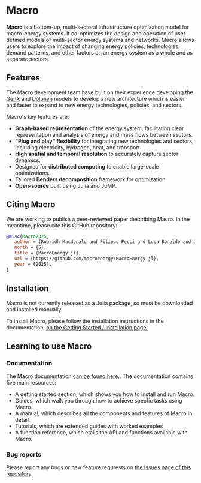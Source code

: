 # Macro

**Macro** is a bottom-up, multi-sectoral infrastructure optimization model for macro-energy systems. It co-optimizes the design and operation of user-defined models of multi-sector energy systems and networks. Macro allows users to explore the impact of changing energy policies, technologies, demand patterns, and other factors on an energy system as a whole and as separate sectors.

## Features

The Macro development team have built on their experience developing the [GenX](https://github.com/GenXProject/GenX.jl) and [Dolphyn](https://github.com/macroenergy/Dolphyn.jl) models to develop a new architecture which is easier and faster to expand to new energy technologies, policies, and sectors.

Macro's key features are:

- **Graph-based representation** of the energy system, facilitating clear representation and analysis of energy and mass flows between sectors.
- **"Plug and play" flexibility** for integrating new technologies and sectors, including electricity, hydrogen, heat, and transport.
- **High spatial and temporal resolution** to accurately capture sector dynamics.
- Designed for **distributed computing** to enable large-scale optimizations.
- Tailored **Benders decomposition** framework for optimization.
- **Open-source** built using Julia and JuMP.

## Citing Macro

We are working to publish a peer-reviewed paper describing Macro. In the meantime, please cite this GitHub repository:

```bibtex
@misc{Macro2025,
   author = {Ruaridh Macdonald and Filippo Pecci and Luca Bonaldo and Jun We Law and Yu Weng and Sambuddha Chakrabarti and Dharik Mallapragada and Jesse Jenkins},
   month = {5},
   title = {MacroEnergy.jl},
   url = {https://github.com/macroenergy/MacroEnergy.jl},
   year = {2025},
}
```

## Installation

Macro is not currently released as a Julia package, so must be downloaded and installed manually.

To install Macro, please follow the installation instructions in the documentation, [on the Getting Started / Installation page.](https://macroenergy.github.io/MacroEnergy.jl/dev/Getting%20Started/2_installation/)

## Learning to use Macro

### Documentation

The Macro documentation [can be found here.](https://macroenergy.github.io/MacroEnergy.jl/). The documentation contains five main resources:

- A getting started section, which shows you how to install and run Macro.
- Guides, which walk you through how to achieve specfic tasks using Macro.
- A manual, which describes all the components and features of Macro in detail.
- Tutorials, which are extended guides with worked examples
- A function reference, which etails the API and functions available with Macro.

### Bug reports

Please report any bugs or new feature requrests on [the Issues page of this repository](https://github.com/macroenergy/MacroEnergy.jl/issues).

